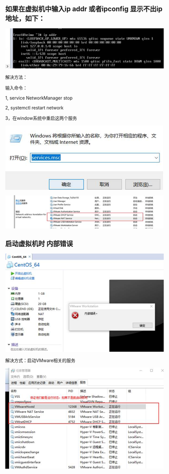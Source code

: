 ## 如果在虚拟机中输入ip addr 或者ipconfig 显示不出ip地址，如下：

![img](assets/clip_image006.jpg)

解决方法：

输入命令：

1, service NetworkManager stop

2, systemctl restart network 

3，在window系统中重启这两个服务 

![img](assets/clip_image008.jpg)

![img](assets/clip_image010.jpg)

 

## 启动虚拟机时 内部错误

![img](assets/clip_image002.jpg)

 

解决方式：启动VMware相关的服务

 

![img](assets/clip_image004.jpg)

 

